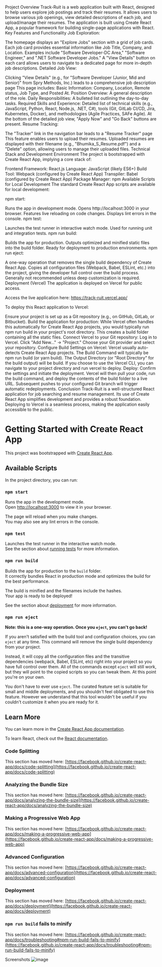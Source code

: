 Project Overview
Track-Ruit is a web application built with React, designed to help users explore job postings and track their resumes. It allows users to browse various job openings, view detailed descriptions of each job, and upload/manage their resumes. The application is built using Create React App, a popular framework for building single-page applications with React.
Key Features and Functionality
Job Exploration:

The homepage  displays an "Explore Jobs" section with a grid of job cards.
Each job card provides essential information like Job Title, Company, and Location. Examples include "Software Developer-DC Area," "Software Engineer," and ".NET Software Developer Jobs."
A "View Details" button on each card allows users to navigate to a dedicated page for more in-depth job descriptions.
Detailed Job View:

Clicking "View Details" (e.g., for "Software Developer (Junior, Mid and Senior)" from Spry Methods, Inc.) leads to a comprehensive job description page 
This page includes:
Basic Information: Company, Location, Remote status, Job Type, and Posted At.
Position Overview: A general description of the role.
Daily Responsibilities: A bulleted list outlining the day-to-day tasks.
Required Skills and Experience: Detailed list of technical skills (e.g., JavaScript, Python, React, Node.js, .NET, C#), tools (Git, GitLab CI/CD, Jira, Kubernetes, Docker), and methodologies (Agile Practices, SAFe Agile).
At the bottom of the detailed job view, "Apply Now" and "Go Back" buttons are present.
Resume Tracking:

The "Tracker" link in the navigation bar leads to a "Resume Tracker" page 
This feature enables users to upload their resumes.
Uploaded resumes are displayed with their filename (e.g., "Bhumika_S_Resume.pdf") and a "Delete" option, allowing users to manage their uploaded files.
Technical Stack and Development Environment
The project is bootstrapped with Create React App, implying a core stack of:

Frontend Framework: React.js
Language: JavaScript (likely ES6+)
Build Tool: Webpack (configured by Create React App)
Transpiler: Babel (configured by Create React App)
Package Manager: npm
Available Scripts for Local Development
The standard Create React App scripts are available for local development:

npm start:

Runs the app in development mode.
Opens http://localhost:3000 in your browser.
Features live reloading on code changes.
Displays lint errors in the console.
npm test:

Launches the test runner in interactive watch mode.
Used for running unit and integration tests.
npm run build:

Builds the app for production.
Outputs optimized and minified static files into the build folder.
Ready for deployment to production environments.
npm run eject:

A one-way operation that removes the single build dependency of Create React App.
Copies all configuration files (Webpack, Babel, ESLint, etc.) into the project, giving the developer full control over the build process.
Generally not recommended unless deep customization is required.
Deployment (Vercel)
The application is deployed on Vercel for public access.

Access the live application here: https://track-ruit.vercel.app/

To deploy this React application to Vercel:

Ensure your project is set up as a Git repository (e.g., on GitHub, GitLab, or Bitbucket).
Build the application for production: While Vercel often handles this automatically for Create React App projects, you would typically run npm run build in your project's root directory. This creates a build folder containing all the static files.
Connect Vercel to your Git repository:
Log in to Vercel.
Click "Add New..." -> "Project."
Choose your Git provider and select your repository.
Configure Build Settings on Vercel:
Vercel usually auto-detects Create React App projects.
The Build Command will typically be npm run build (or yarn build).
The Output Directory (or "Root Directory" for the build output) will be build.
If you choose to use the Vercel CLI, you can navigate to your project directory and run vercel to deploy.
Deploy: Confirm the settings and initiate the deployment. Vercel will then pull your code, run the build command, and deploy the contents of the build folder to a live URL. Subsequent pushes to your configured Git branch will trigger automatic redeployments.
Conclusion
Track-Ruit is a well-structured React application for job searching and resume management. Its use of Create React App simplifies development and provides a robust foundation. Deploying to Vercel is a seamless process, making the application easily accessible to the public.




# Getting Started with Create React App

This project was bootstrapped with [Create React App](https://github.com/facebook/create-react-app).

## Available Scripts

In the project directory, you can run:

### `npm start`

Runs the app in the development mode.\
Open [http://localhost:3000](http://localhost:3000) to view it in your browser.

The page will reload when you make changes.\
You may also see any lint errors in the console.

### `npm test`

Launches the test runner in the interactive watch mode.\
See the section about [running tests](https://facebook.github.io/create-react-app/docs/running-tests) for more information.

### `npm run build`

Builds the app for production to the `build` folder.\
It correctly bundles React in production mode and optimizes the build for the best performance.

The build is minified and the filenames include the hashes.\
Your app is ready to be deployed!

See the section about [deployment](https://facebook.github.io/create-react-app/docs/deployment) for more information.

### `npm run eject`

**Note: this is a one-way operation. Once you `eject`, you can't go back!**

If you aren't satisfied with the build tool and configuration choices, you can `eject` at any time. This command will remove the single build dependency from your project.

Instead, it will copy all the configuration files and the transitive dependencies (webpack, Babel, ESLint, etc) right into your project so you have full control over them. All of the commands except `eject` will still work, but they will point to the copied scripts so you can tweak them. At this point you're on your own.

You don't have to ever use `eject`. The curated feature set is suitable for small and middle deployments, and you shouldn't feel obligated to use this feature. However we understand that this tool wouldn't be useful if you couldn't customize it when you are ready for it.

## Learn More

You can learn more in the [Create React App documentation](https://facebook.github.io/create-react-app/docs/getting-started).

To learn React, check out the [React documentation](https://reactjs.org/).

### Code Splitting

This section has moved here: [https://facebook.github.io/create-react-app/docs/code-splitting](https://facebook.github.io/create-react-app/docs/code-splitting)

### Analyzing the Bundle Size

This section has moved here: [https://facebook.github.io/create-react-app/docs/analyzing-the-bundle-size](https://facebook.github.io/create-react-app/docs/analyzing-the-bundle-size)

### Making a Progressive Web App

This section has moved here: [https://facebook.github.io/create-react-app/docs/making-a-progressive-web-app](https://facebook.github.io/create-react-app/docs/making-a-progressive-web-app)

### Advanced Configuration

This section has moved here: [https://facebook.github.io/create-react-app/docs/advanced-configuration](https://facebook.github.io/create-react-app/docs/advanced-configuration)

### Deployment

This section has moved here: [https://facebook.github.io/create-react-app/docs/deployment](https://facebook.github.io/create-react-app/docs/deployment)

### `npm run build` fails to minify

This section has moved here: [https://facebook.github.io/create-react-app/docs/troubleshooting#npm-run-build-fails-to-minify](https://facebook.github.io/create-react-app/docs/troubleshooting#npm-run-build-fails-to-minify)

Screenshots
![image](https://github.com/user-attachments/assets/a715e7be-10e4-4a50-977b-d009efc2bfa2)

